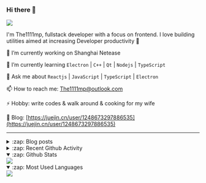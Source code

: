 ### Hi there 👋

![](https://komarev.com/ghpvc/?username=1111mp&color=green)

I'm The1111mp, fullstack developer with a focus on frontend. I love building utilities aimed at increasing Developer productivity 🙌

🔭 I’m currently working on Shanghai Netease

🌱 I’m currently learning `Electron` | `C++` | `Qt` | `Nodejs` | `TypeScript`

💬 Ask me about `Reactjs` | `JavaScript` | `TypeScript` | `Electron`

📫 How to reach me: <a href="mailto:The1111mp@outlook.com">The1111mp@outlook.com</a>

⚡ Hobby: write codes & walk around & cooking for my wife

📖 Blog: [https://juejin.cn/user/1248673297886535](https://juejin.cn/user/1248673297886535)

***

<details>
  <summary>:zap: Blog posts</summary>

  - [使用 nvm-desktop 轻松安装和管理多个 node 版本](https://juejin.cn/post/7267791228872179727)
  - [Electron 中集成 SQLite3 数据库的最佳实践](https://juejin.cn/post/7202807471881306172)
  - [从0开发IM，单聊群聊在线离线消息以及消息的已读未读功能](https://juejin.cn/post/7202583557751865401)
  - [Electron（网页）中实现接近微信消息发送体验的消息输入框及界面](https://juejin.cn/post/7252505446396575781)
  - [Qt中基于QWebEngineView和QWebChannel实现与web的交互](https://juejin.cn/post/7238423148555501629)
</details>

<details>
  <summary>:zap: Recent Github Activity</summary>

  <!--START_SECTION:activity-->
1. 🚀 Published release [v3.0.0](https://github.com/1111mp/nvm-desktop/releases/tag/v3.0.0) in [1111mp/nvm-desktop](https://github.com/1111mp/nvm-desktop)
2. 🚀 Published release [v3.0.0](https://github.com/1111mp/nvmd-command/releases/tag/v3.0.0) in [1111mp/nvmd-command](https://github.com/1111mp/nvmd-command)
3. 🎉 Merged PR [#55](https://github.com/1111mp/nvm-desktop/pull/55) in [1111mp/nvm-desktop](https://github.com/1111mp/nvm-desktop)
4. 💪 Opened PR [#55](https://github.com/1111mp/nvm-desktop/pull/55) in [1111mp/nvm-desktop](https://github.com/1111mp/nvm-desktop)
5. 🎉 Merged PR [#54](https://github.com/1111mp/nvm-desktop/pull/54) in [1111mp/nvm-desktop](https://github.com/1111mp/nvm-desktop)
6. 💪 Opened PR [#54](https://github.com/1111mp/nvm-desktop/pull/54) in [1111mp/nvm-desktop](https://github.com/1111mp/nvm-desktop)
7. 🗣 Commented on [#53](https://github.com/1111mp/nvm-desktop/issues/53#issuecomment-1920672473) in [1111mp/nvm-desktop](https://github.com/1111mp/nvm-desktop)
8. 🗣 Commented on [#51](https://github.com/1111mp/nvm-desktop/issues/51#issuecomment-1918315533) in [1111mp/nvm-desktop](https://github.com/1111mp/nvm-desktop)
9. 🗣 Commented on [#52](https://github.com/1111mp/nvm-desktop/issues/52#issuecomment-1913072875) in [1111mp/nvm-desktop](https://github.com/1111mp/nvm-desktop)
10. 🗣 Commented on [#5](https://github.com/1111mp/nvmd-command/issues/5#issuecomment-1912952408) in [1111mp/nvmd-command](https://github.com/1111mp/nvmd-command)
  <!--END_SECTION:activity-->
</details>

<details open>
  <summary>:zap: Github Stats</summary>

  <img align="center" src="https://github-readme-stats-sigma-five.vercel.app/api?username=1111mp&show_icons=true&hide_border=true&theme=gruvbox" />
</details>

<details open>
  <summary>:zap: Most Used Languages</summary>

  <img align="center" src="https://github-readme-stats-sigma-five.vercel.app/api/top-langs/?username=1111mp&layout=compact&show_icons=true&hide_border=true&theme=gruvbox" />
</details>


<!--
**1111mp/1111mp** is a ✨ _special_ ✨ repository because its `README.md` (this file) appears on your GitHub profile.

Here are some ideas to get you started:

- 🔭 I’m currently working on ...
- 🌱 I’m currently learning ...
- 👯 I’m looking to collaborate on ...
- 🤔 I’m looking for help with ...
- 💬 Ask me about ...
- 📫 How to reach me: ...
- 😄 Pronouns: ...
- ⚡ Fun fact: ...
-->
